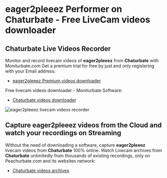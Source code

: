# eager2pleeez Performer on Chaturbate - Free LiveCam videos downloader

## Chaturbate Live Videos Recorder

Monitor and record livecam videos of **eager2pleeez** from **Chaturbate** with Moniturbate.com
Get a premium trial for free by just and only registering with your Email address:
* [eager2pleeez Premium videos downloader](https://moniturbate.com/request-demo-licence-key.html)

Free livecam videos downloader - Moniturbate Software:
* [Chaturbate videos downloader](https://moniturbate.com/moniturbate-download-software.html)

![eager2pleeez livecam videos recorder](https://peachurnet.com/templates/moniturbate-software.png)


## Capture eager2pleeez videos from the Cloud and watch your recordings on Streaming

Without the need of downloading a software, capture **eager2pleeez** livecam videos from **Chaturbate** 100% online.
Watch Livecam archives from **Chaturbate** unlimitedly from thousands of existing recordings, only on Peachurbate.com and its websites network:
* [Chaturbate videos archives](https://peachurnet.com/)